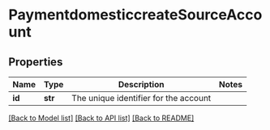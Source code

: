 # PaymentdomesticcreateSourceAccount

## Properties
Name | Type | Description | Notes
------------ | ------------- | ------------- | -------------
**id** | **str** | The unique identifier for the account | 

[[Back to Model list]](../README.md#documentation-for-models) [[Back to API list]](../README.md#documentation-for-api-endpoints) [[Back to README]](../README.md)


